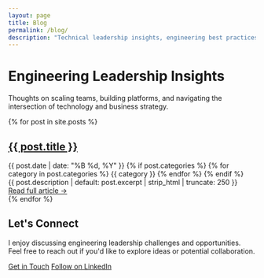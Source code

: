 ```yaml
---
layout: page
title: Blog
permalink: /blog/
description: "Technical leadership insights, engineering best practices, and thoughts on scaling teams and platforms from Lloyd Moore."
---
```


<div class="blog-header">
  <h1>Engineering Leadership Insights</h1>
  <p class="blog-intro">Thoughts on scaling teams, building platforms, and navigating the intersection of technology and business strategy.</p>
</div>

<div class="blog-posts-container">
  {% for post in site.posts %}
    <article class="blog-post-item">
      <h2 class="blog-post-title">
        <a href="{{ post.url | relative_url }}">{{ post.title }}</a>
      </h2>
      <div class="blog-post-meta">
        <time datetime="{{ post.date | date_to_xmlschema }}">{{ post.date | date: "%B %d, %Y" }}</time>
        {% if post.categories %}
          <span class="categories">
            {% for category in post.categories %}
              <span class="category">{{ category }}</span>
            {% endfor %}
          </span>
        {% endif %}
      </div>
      <div class="blog-post-excerpt">
        {{ post.description | default: post.excerpt | strip_html | truncate: 250 }}
      </div>
      <a href="{{ post.url | relative_url }}" class="read-more-link">Read full article →</a>
    </article>
  {% endfor %}
</div>

<section class="blog-cta-section">
  <div class="blog-cta-container">
    <h2>Let's Connect</h2>
    <p>I enjoy discussing engineering leadership challenges and opportunities. Feel free to reach out if you'd like to explore ideas or potential collaboration.</p>
    <div class="blog-cta-buttons">
      <a href="mailto:lloyd@lloydmoore.com" class="btn btn-primary">Get in Touch</a>
      <a href="https://www.linkedin.com/in/lloydmoore" class="btn btn-secondary">Follow on LinkedIn</a>
    </div>
  </div>
</section>